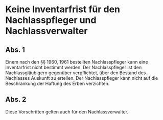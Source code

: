 # Keine Inventarfrist für den Nachlasspfleger und Nachlassverwalter



## Abs. 1

 Einem nach den §§ 1960, 1961 bestellten Nachlasspfleger kann eine Inventarfrist nicht bestimmt werden. Der Nachlasspfleger ist den Nachlassgläubigern gegenüber verpflichtet, über den Bestand des Nachlasses Auskunft zu erteilen. Der Nachlasspfleger kann nicht auf die Beschränkung der Haftung des Erben verzichten.

## Abs. 2

 Diese Vorschriften gelten auch für den Nachlassverwalter. 


